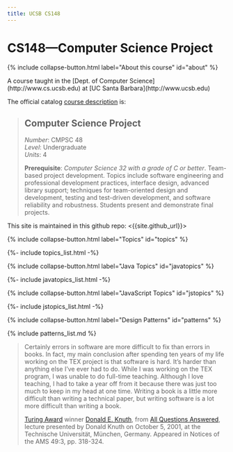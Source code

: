 ```yaml
---
title: UCSB CS148
---
```


# CS148&mdash;Computer Science Project

{% include collapse-button.html label="About this course" id="about" %}
<div class="collapse" id="about">
 <div class="card card-body" markdown="1">
A course taught 
in the [Dept. of Computer Science](http://www.cs.ucsb.edu) at
[UC Santa Barbara](http://www.ucsb.edu)

The official catalog [course description](http://www.cs.ucsb.edu/education/courses/cmpsc-48) is:

> ## Computer Science Project <br>
> *Number*: CMPSC 48 <br>
> *Level*: Undergraduate <br>
> *Units*: 4 <br>
>
> **Prerequisite**: *Computer Science 32 with a grade of C or better*.
> Team-based project development. Topics include software engineering
> and professional development practices, interface design, advanced
> library support; techniques for team-oriented design and
> development, testing and test-driven development, and software
> reliability and robustness. Students present and demonstrate final
> projects.

This site is maintained in this github repo: <{{site.github_url}}>

</div>
</div>

{% include collapse-button.html label="Topics" id="topics" %}
<div class="collapse" id="topics">
<div class="card card-body" markdown="1">
{%- include topics_list.html -%}
</div>
</div>
<!--
{% include collapse-button.html label="Python Topics" id="pytopics" %}
<div class="collapse" id="pytopics">
<div class="card card-body" markdown="1">
{%- include pytopics_list.html -%}
</div>
</div>
-->

{% include collapse-button.html label="Java Topics" id="javatopics" %}
<div class="collapse" id="javatopics">
<div class="card card-body" markdown="1">
{%- include javatopics_list.html -%}
</div>
</div>


{% include collapse-button.html label="JavaScript Topics" id="jstopics" %}
<div class="collapse" id="jstopics">
<div class="card card-body" markdown="1">
{%- include jstopics_list.html -%}
</div>
</div>


{% include collapse-button.html label="Design Patterns" id="patterns" %}
<div class="collapse" id="patterns">
<div class="card card-body" markdown="1">
{% include patterns_list.md %}
</div>
</div>

<blockquote markdown="1">

Certainly errors in software are more difficult to fix than errors in books. In fact, my main conclusion after spending ten years of my life working on the TEX project is that software is hard. It’s harder than anything else I’ve ever had to do. While I was working on the TEX program, I was unable to do full-time teaching. Although I love teaching, I had to take a year off from it because there was just too much to keep in my head at one time. Writing a book is a little more difficult than writing a technical paper, but writing software is a lot more difficult than writing a book. 

[Turing Award](https://amturing.acm.org/award_winners/knuth_1013846.cfm) winner [Donald E. Knuth](https://www-cs-faculty.stanford.edu/~knuth/), from [All Questions Answered](https://sites.cs.ucsb.edu/~ravenben/bits/knuth.pdf), lecture presented by Donald Knuth on October 5, 2001, at the Technische Universität, München, Germany. Appeared in Notices of the AMS 49:3, pp. 318-324.

</blockquote>
